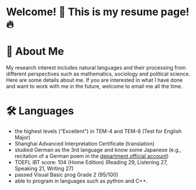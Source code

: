 # Welcome! 🎉 This is my resume page! 🔥

# 👩 <span id='about-me'>About Me</span>
My research interest includes natural languages and their processing from different perspectives such as mathematics, sociology and political science. Here are some details about me. If you are interested in what I have done and want to work with me in the future, welcome to email me all the time.

# 🛠️ Languages
- the highest levels (“Excellent”) in TEM-4 and TEM-8 (Test for English Major)
- Shanghai Advanced Interpretation Certificate (translation)
- studied German as the 3rd language and know some Japanese (e.g., recitation of a German poem in the [department official account](https://mp.weixin.qq.com/s/hW8ibLhZ4_QPSmXEugP7QA))
- TOEFL iBT score: 104 (Home Edition) (Reading 29, Listening 27, Speaking 21, Writing 27) 
- passed Visual Basic prog Grade 2 (95/100)
- able to program in languages such as python and C++.
